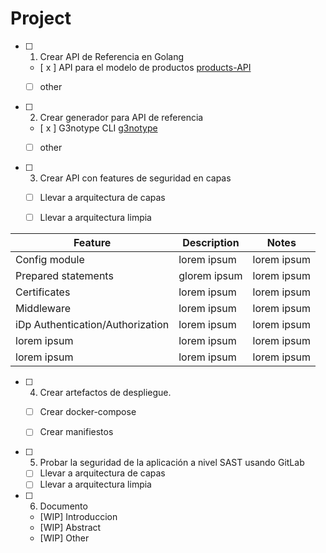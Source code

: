 # Project


- [ ] 1. Crear API de Referencia en Golang
    - [ x ] API para el modelo de productos [products-API](https://github.com/diego-all/products-API/)
    - [   ] other


- [ ] 2. Crear generador para API de referencia
    - [ x ] G3notype CLI [g3notype](https://github.com/diego-all/g3notype/)
    - [   ] other  


- [ ] 3. Crear API con features de seguridad en capas
    - [ ] Llevar a arquitectura de capas
    - [ ] Llevar a arquitectura limpia


|Feature |Description|  Notes |
|-----|--------|-------|
|Config module|lorem ipsum       | lorem ipsum     |
|Prepared statements  |glorem ipsum      | lorem ipsum      |
|Certificates   |lorem ipsum      | lorem ipsum      |
|Middleware  |lorem ipsum      | lorem ipsum      |
|iDp Authentication/Authorization  |lorem ipsum      | lorem ipsum      |
|lorem ipsum  |lorem ipsum      | lorem ipsum      |
|lorem ipsum |lorem ipsum     | lorem ipsum      |



- [ ] 4. Crear artefactos de despliegue.
    - [ ] Crear docker-compose
    - [ ] Crear manifiestos



- [ ] 5. Probar la seguridad de la aplicación a nivel SAST usando GitLab
    - [ ] Llevar a arquitectura de capas
    - [ ] Llevar a arquitectura limpia

- [ ] 6. Documento

    - [WIP] Introduccion
    - [WIP] Abstract
    - [WIP] Other
